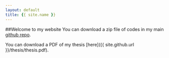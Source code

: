 ```yaml
---
layout: default
title: {{ site.name }}
---
```


##Welcome to my website
You can download a zip file of codes in my main [github repo](https://github.com/moosekaka/sweepython).


You can download a PDF of my thesis [here]({{ site.github.url }}/thesis/thesis.pdf).



